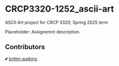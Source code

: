 # CRCP3320-1252_ascii-art

ASCII Art project for CRCP 3320; Spring 2025 term

Placeholder: Assignemnt description.

## Contributors
:two_hearts: [brittni watkins](https://blwatkins.github.io/)
